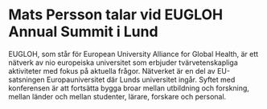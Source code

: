 # Mats Persson talar vid EUGLOH Annual Summit i Lund

EUGLOH, som står för European University Alliance for Global Health, är ett nätverk av nio europeiska universitet som erbjuder tvärvetenskapliga aktiviteter med fokus på aktuella frågor. Nätverket är en del av EU-satsningen Europauniversitet där Lunds universitet ingår. Syftet med konferensen är att fortsätta bygga broar mellan utbildning och forskning, mellan länder och mellan studenter, lärare, forskare och personal.

